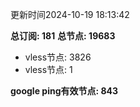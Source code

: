 更新时间2024-10-19 18:13:42

**总订阅: 181**
**总节点: 19683**
- vless节点: 3826
- vless节点: 1

**google ping有效节点: 843**
